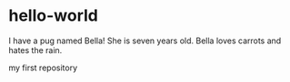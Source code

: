 # hello-world

I have a pug named Bella! She is seven years old.
Bella loves carrots and hates the rain.

my first repository
